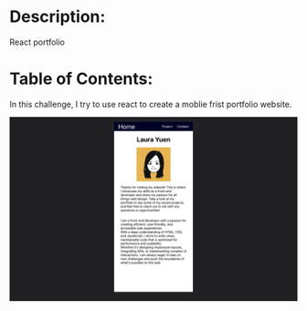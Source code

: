 # Description: 
React portfolio
# Table of Contents: 
In this challenge, I try to use react to create a moblie frist portfolio website. 

![Kiku](./public/React-portfolio.png)

